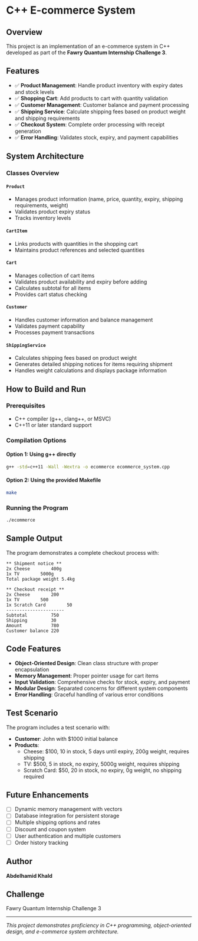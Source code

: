 # C++ E-commerce System

## Overview
This project is an implementation of an e-commerce system in C++ developed as part of the **Fawry Quantum Internship Challenge 3**.

## Features
- ✅ **Product Management**: Handle product inventory with expiry dates and stock levels
- ✅ **Shopping Cart**: Add products to cart with quantity validation
- ✅ **Customer Management**: Customer balance and payment processing
- ✅ **Shipping Service**: Calculate shipping fees based on product weight and shipping requirements
- ✅ **Checkout System**: Complete order processing with receipt generation
- ✅ **Error Handling**: Validates stock, expiry, and payment capabilities

## System Architecture

### Classes Overview

#### `Product`
- Manages product information (name, price, quantity, expiry, shipping requirements, weight)
- Validates product expiry status
- Tracks inventory levels

#### `CartItem`
- Links products with quantities in the shopping cart
- Maintains product references and selected quantities

#### `Cart`
- Manages collection of cart items
- Validates product availability and expiry before adding
- Calculates subtotal for all items
- Provides cart status checking

#### `Customer`
- Handles customer information and balance management
- Validates payment capability
- Processes payment transactions

#### `ShippingService`
- Calculates shipping fees based on product weight
- Generates detailed shipping notices for items requiring shipment
- Handles weight calculations and displays package information

## How to Build and Run

### Prerequisites
- C++ compiler (g++, clang++, or MSVC)
- C++11 or later standard support

### Compilation Options

#### Option 1: Using g++ directly
```bash
g++ -std=c++11 -Wall -Wextra -o ecommerce ecommerce_system.cpp
```

#### Option 2: Using the provided Makefile
```bash
make
```

### Running the Program
```bash
./ecommerce
```

## Sample Output
The program demonstrates a complete checkout process with:

```
** Shipment notice **
2x Cheese        400g
1x TV        5000g
Total package weight 5.4kg

** Checkout receipt **
2x Cheese        200
1x TV        500
1x Scratch Card        50
----------------------
Subtotal         750
Shipping         30
Amount           780
Customer balance 220
```

## Code Features
- **Object-Oriented Design**: Clean class structure with proper encapsulation
- **Memory Management**: Proper pointer usage for cart items
- **Input Validation**: Comprehensive checks for stock, expiry, and payment
- **Modular Design**: Separated concerns for different system components
- **Error Handling**: Graceful handling of various error conditions

## Test Scenario
The program includes a test scenario with:
- **Customer**: John with $1000 initial balance
- **Products**:
  - Cheese: $100, 10 in stock, 5 days until expiry, 200g weight, requires shipping
  - TV: $500, 5 in stock, no expiry, 5000g weight, requires shipping
  - Scratch Card: $50, 20 in stock, no expiry, 0g weight, no shipping required

## Future Enhancements
- [ ] Dynamic memory management with vectors
- [ ] Database integration for persistent storage
- [ ] Multiple shipping options and rates
- [ ] Discount and coupon system
- [ ] User authentication and multiple customers
- [ ] Order history tracking

## Author
**Abdelhamid Khald**

## Challenge
Fawry Quantum Internship Challenge 3

---
*This project demonstrates proficiency in C++ programming, object-oriented design, and e-commerce system architecture.*